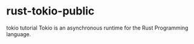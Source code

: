 # rust-tokio-public
tokio tutorial
Tokio is an asynchronous runtime for the Rust Programming language.
